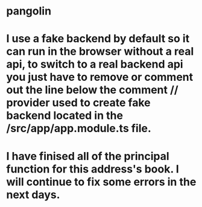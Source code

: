# pangolin
# I use a fake backend by default so it can run in the browser without a real api, to switch to a real backend api you just have to remove or comment out the line below the comment // provider used to create fake backend located in the /src/app/app.module.ts file.
# I have finised all of the principal function for this address's book. I will continue to fix some errors in the next days.

